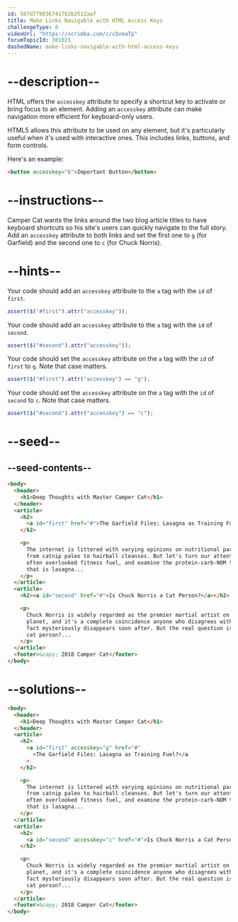 ```yaml
---
id: 587d7790367417b2b2512aaf
title: Make Links Navigable with HTML Access Keys
challengeType: 0
videoUrl: "https://scrimba.com/c/cQvmaTp"
forumTopicId: 301021
dashedName: make-links-navigable-with-html-access-keys
---
```


# --description--

HTML offers the `accesskey` attribute to specify a shortcut key to activate or bring focus to an element. Adding an `accesskey` attribute can make navigation more efficient for keyboard-only users.

HTML5 allows this attribute to be used on any element, but it's particularly useful when it's used with interactive ones. This includes links, buttons, and form controls.

Here's an example:

```html
<button accesskey="b">Important Button</button>
```

# --instructions--

Camper Cat wants the links around the two blog article titles to have keyboard shortcuts so his site's users can quickly navigate to the full story. Add an `accesskey` attribute to both links and set the first one to `g` (for Garfield) and the second one to `c` (for Chuck Norris).

# --hints--

Your code should add an `accesskey` attribute to the `a` tag with the `id` of `first`.

```js
assert($("#first").attr("accesskey"));
```

Your code should add an `accesskey` attribute to the `a` tag with the `id` of `second`.

```js
assert($("#second").attr("accesskey"));
```

Your code should set the `accesskey` attribute on the `a` tag with the `id` of `first` to `g`. Note that case matters.

```js
assert($("#first").attr("accesskey") == "g");
```

Your code should set the `accesskey` attribute on the `a` tag with the `id` of `second` to `c`. Note that case matters.

```js
assert($("#second").attr("accesskey") == "c");
```

# --seed--

## --seed-contents--

```html
<body>
  <header>
    <h1>Deep Thoughts with Master Camper Cat</h1>
  </header>
  <article>
    <h2>
      <a id="first" href="#">The Garfield Files: Lasagna as Training Fuel?</a>
    </h2>

    <p>
      The internet is littered with varying opinions on nutritional paradigms,
      from catnip paleo to hairball cleanses. But let's turn our attention to an
      often overlooked fitness fuel, and examine the protein-carb-NOM trifecta
      that is lasagna...
    </p>
  </article>
  <article>
    <h2><a id="second" href="#">Is Chuck Norris a Cat Person?</a></h2>

    <p>
      Chuck Norris is widely regarded as the premier martial artist on the
      planet, and it's a complete coincidence anyone who disagrees with this
      fact mysteriously disappears soon after. But the real question is, is he a
      cat person?...
    </p>
  </article>
  <footer>&copy; 2018 Camper Cat</footer>
</body>
```

# --solutions--

```html
<body>
  <header>
    <h1>Deep Thoughts with Master Camper Cat</h1>
  </header>
  <article>
    <h2>
      <a id="first" accesskey="g" href="#"
        >The Garfield Files: Lasagna as Training Fuel?</a
      >
    </h2>

    <p>
      The internet is littered with varying opinions on nutritional paradigms,
      from catnip paleo to hairball cleanses. But let's turn our attention to an
      often overlooked fitness fuel, and examine the protein-carb-NOM trifecta
      that is lasagna...
    </p>
  </article>
  <article>
    <h2>
      <a id="second" accesskey="c" href="#">Is Chuck Norris a Cat Person?</a>
    </h2>

    <p>
      Chuck Norris is widely regarded as the premier martial artist on the
      planet, and it's a complete coincidence anyone who disagrees with this
      fact mysteriously disappears soon after. But the real question is, is he a
      cat person?...
    </p>
  </article>
  <footer>&copy; 2018 Camper Cat</footer>
</body>
```
